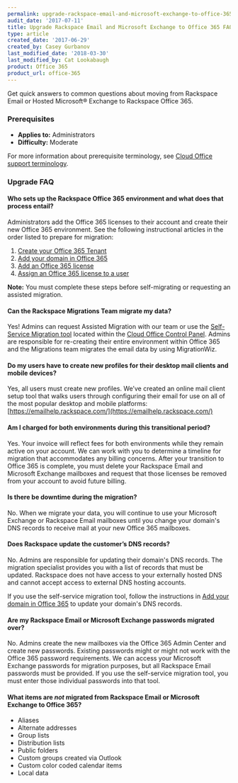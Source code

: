 ```yaml
---
permalink: upgrade-rackspace-email-and-microsoft-exchange-to-office-365-faq/
audit_date: '2017-07-11'
title: Upgrade Rackspace Email and Microsoft Exchange to Office 365 FAQ
type: article
created_date: '2017-06-29'
created_by: Casey Gurbanov
last_modified_date: '2018-03-30'
last_modified_by: Cat Lookabaugh
product: Office 365
product_url: office-365
---
```


Get quick answers to common questions about moving from Rackspace Email or
Hosted Microsoft&reg; Exchange to Rackspace Office 365.

### Prerequisites

- **Applies to:** Administrators
- **Difficulty:** Moderate

For more information about prerequisite terminology, see
[Cloud Office support terminology](/how-to/cloud-office-support-terminology/).

### Upgrade FAQ

#### Who sets up the Rackspace Office 365 environment and what does that process entail?

Administrators add the Office 365 licenses to their account and create their
new Office 365 environment. See the following instructional articles in the order
listed to prepare for migration:

 1.  [Create your Office 365 Tenant](/how-to/set-up-office-365#create-a-tenant-id)
 2.  [Add your domain in Office 365](/how-to/add-a-domain-in-office-365)
 3.  [Add an Office 365 license](/how-to/add-an-office-365-license)
 4.  [Assign an Office 365 license to a user](/how-to/add-an-office-365-license#assign-an-office-365-license-to-a-user)

**Note:** You must complete these steps before self-migrating or requesting an
assisted migration.

#### Can the Rackspace Migrations Team migrate my data?

Yes! Admins can request Assisted Migration with our team or use the
[Self-Service Migration tool](/how-to/migrate-your-email-by-using-the-self-service-migration-tool/)
located within the [Cloud Office Control Panel](https://cp.rackspace.com).
Admins are responsible for re-creating their entire environment within Office
365 and the Migrations team migrates the email data by using MigrationWiz.

#### Do my users have to create new profiles for their desktop mail clients and mobile devices?

Yes, all users must create new profiles. We’ve created an online mail client
setup tool that walks users through configuring their email for use on all of
the most popular desktop and mobile platforms:
[https://emailhelp.rackspace.com/](https://emailhelp.rackspace.com/)

#### Am I charged for both environments during this transitional period?

Yes. Your invoice will reflect fees for both environments while they remain
active on your account. We can work with you to determine a timeline for migration
that accommodates any billing concerns. After your transition to Office 365 is
complete, you must delete your Rackspace Email and Microsoft Exchange mailboxes
and request that those licenses be removed from your account to avoid future
billing.

#### Is there be downtime during the migration?

No. When we migrate your data, you will continue to use your Microsoft Exchange
or Rackspace Email mailboxes until you change your domain's DNS records to
receive mail at your new Office 365 mailboxes.

#### Does Rackspace update the customer’s DNS records?

No. Admins are responsible for updating their domain's DNS records. The
migration specialist provides you with a list of records that must be updated.
Rackspace does not have access to your externally hosted DNS and cannot accept
access to external DNS hosting accounts.

If you use the self-service migration tool, follow the instructions in
[Add your domain in Office 365](/how-to/add-a-domain-in-office-365) to update
your domain's DNS records.

#### Are my Rackspace Email or Microsoft Exchange passwords migrated over?

No. Admins create the new mailboxes via the Office 365 Admin Center and create
new passwords. Existing passwords might or might not work with the Office 365
password requirements. We can access your Microsoft Exchange passwords for
migration purposes, but all Rackspace Email passwords must be provided. If you
use the self-service migration tool, you must enter those individual passwords
into that tool.

#### What items are *not* migrated from Rackspace Email or Microsoft Exchange to Office 365?

  - Aliases
  - Alternate addresses
  - Group lists
  - Distribution lists
  - Public folders
  - Custom groups created via Outlook
  - Custom color coded calendar items
  - Local data
